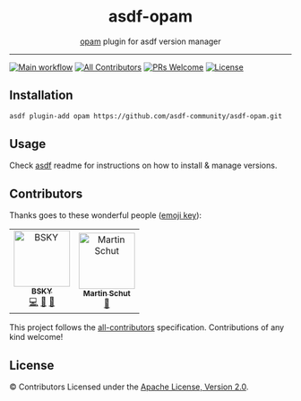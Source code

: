 <div align="center">
<h1>asdf-opam</h1>
<span><a href="https://opam.ocaml.org">opam</a> plugin for asdf version manager</span>
</div>
<hr />

[![Main workflow](https://github.com/asdf-community/asdf-opam/workflows/Main%20workflow/badge.svg)](https://github.com/asdf-community/asdf-opam/actions)
[![All Contributors](https://img.shields.io/badge/all_contributors-2-orange.svg?style=flat-square)](#contributors)
[![PRs Welcome](https://img.shields.io/badge/PRs-welcome-brightgreen.svg?style=flat-square)](http://makeapullrequest.com)
[![License](https://img.shields.io/github/license/asdf-community/asdf-opam?style=flat-square&color=brightgreen)](https://github.com/asdf-community/asdf-opam/blob/master/LICENSE)

## Installation

```bash
asdf plugin-add opam https://github.com/asdf-community/asdf-opam.git
```

## Usage

Check [asdf](https://github.com/asdf-vm/asdf) readme for instructions on how to
install & manage versions.

## Contributors

Thanks goes to these wonderful people
([emoji key](https://allcontributors.org/docs/en/emoji-key)):

<!-- ALL-CONTRIBUTORS-LIST:START - Do not remove or modify this section -->
<!-- prettier-ignore -->
<table>
  <tr>
    <td align="center"><a href="https://bsky.moe"><img src="https://avatars3.githubusercontent.com/u/38746192?v=4" width="100px;" alt="BSKY"/><br /><sub><b>BSKY</b></sub></a><br /><a href="https://github.com/asdf-community/asdf-opam/commits?author=imbsky" title="Code">💻</a> <a href="https://github.com/asdf-community/asdf-opam/commits?author=imbsky" title="Documentation">📖</a> <a href="#maintenance-imbsky" title="Maintenance">🚧</a></td>
    <td align="center"><a href="https://gitlab.com/schutm"><img src="https://avatars3.githubusercontent.com/u/1652928?v=4" width="100px;" alt="Martin Schut"/><br /><sub><b>Martin Schut</b></sub></a><br /><a href="https://github.com/asdf-community/asdf-opam/issues?q=author%3Aschutm" title="Bug reports">🐛</a></td>
  </tr>
</table>

<!-- ALL-CONTRIBUTORS-LIST:END -->

This project follows the
[all-contributors](https://github.com/all-contributors/all-contributors)
specification. Contributions of any kind welcome!

## License

&copy; Contributors Licensed under the
[Apache License, Version 2.0](https://www.apache.org/licenses/LICENSE-2.0).
